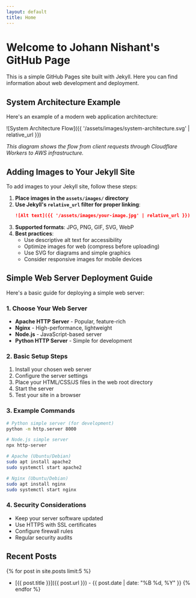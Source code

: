 ```yaml
---
layout: default
title: Home
---
```


# Welcome to Johann Nishant's GitHub Page

This is a simple GitHub Pages site built with Jekyll. Here you can find information about web development and deployment.

## System Architecture Example

Here's an example of a modern web application architecture:

![System Architecture Flow]({{ '/assets/images/system-architecture.svg' | relative_url }})

*This diagram shows the flow from client requests through Cloudflare Workers to AWS infrastructure.*

## Adding Images to Your Jekyll Site

To add images to your Jekyll site, follow these steps:

1. **Place images in the `assets/images/` directory**
2. **Use Jekyll's `relative_url` filter for proper linking**:
   ```markdown
   ![Alt text]({{ '/assets/images/your-image.jpg' | relative_url }})
   ```
3. **Supported formats**: JPG, PNG, GIF, SVG, WebP
4. **Best practices**:
   - Use descriptive alt text for accessibility
   - Optimize images for web (compress before uploading)
   - Use SVG for diagrams and simple graphics
   - Consider responsive images for mobile devices

## Simple Web Server Deployment Guide

Here's a basic guide for deploying a simple web server:

### 1. Choose Your Web Server
- **Apache HTTP Server** - Popular, feature-rich
- **Nginx** - High-performance, lightweight
- **Node.js** - JavaScript-based server
- **Python HTTP Server** - Simple for development

### 2. Basic Setup Steps
1. Install your chosen web server
2. Configure the server settings
3. Place your HTML/CSS/JS files in the web root directory
4. Start the server
5. Test your site in a browser

### 3. Example Commands
```bash
# Python simple server (for development)
python -m http.server 8000

# Node.js simple server
npx http-server

# Apache (Ubuntu/Debian)
sudo apt install apache2
sudo systemctl start apache2

# Nginx (Ubuntu/Debian)
sudo apt install nginx
sudo systemctl start nginx
```

### 4. Security Considerations
- Keep your server software updated
- Use HTTPS with SSL certificates
- Configure firewall rules
- Regular security audits

## Recent Posts

{% for post in site.posts limit:5 %}
- [{{ post.title }}]({{ post.url }}) - {{ post.date | date: "%B %d, %Y" }}
{% endfor %}